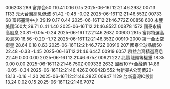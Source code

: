 006208	289	富邦台50	110.41	0.16	0.15	2025-06-16T12:21:46.293Z
00713	1133	元大台灣高息低波	51.42	-0.48	-0.92	2025-06-16T12:21:46.553Z
00733	68	富邦臺灣中小	39.19	0.17	0.44	2025-06-16T12:21:46.772Z
00858	600	永豐美國500大	29.71	0.41	1.40	2025-06-16T12:21:46.852Z
00878	1572	國泰永續高股息	20.81	-0.05	-0.24	2025-06-16T12:21:46.263Z
00900	2815	富邦特選高股息30	16.56	-0.29	-1.72	2025-06-16T12:21:46.353Z
00910	2000	第一金太空衛星	28.64	0.18	0.63	2025-06-16T12:21:46.772Z
00916	207	國泰全球品牌50	22.48	-0.33	-1.45	2025-06-16T12:21:46.644Z
00919	6057	群益台灣精選高息	22.49	0.00	0.00	2025-06-16T12:21:46.675Z
00921	222	兆豐龍頭等權重	18.35	0.00	0.00	2025-06-16T12:21:46.750Z
00933B	2632	國泰10Y+金融債	14.86	-0.05	-0.34	2025-06-16T12:21:46.426Z
00942B	552	台新美A公司債20+	13.13	-0.16	-1.20	2025-06-16T12:21:46.282Z
00947	1129	台新臺灣IC設計	13.24	0.02	0.15	2025-06-16T12:21:46.707Z